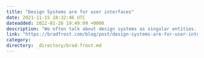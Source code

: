 ```yaml
---
title: "Design Systems are for user interfaces"
date: 2021-11-15 18:32:46 UTC
dateadded: 2022-01-26 19:49:09 +0000
description: "We often talk about design systems as singular entities. “The design system saves time and increases quality.” “Oh, the design system provides that.” “Update to the latest version of the design system.” The reality is that a design system is […]"
link: "https://bradfrost.com/blog/post/design-systems-are-for-user-interfaces/"
category:
directory: _directory/brad-frost.md
---
```

